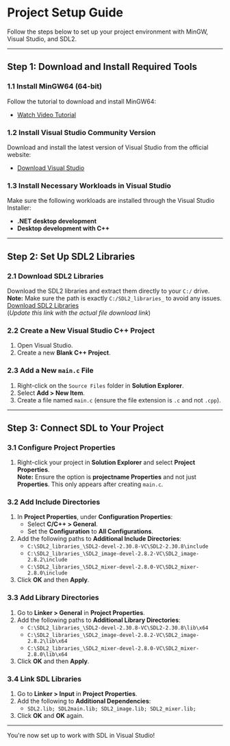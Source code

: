 # Project Setup Guide

Follow the steps below to set up your project environment with MinGW, Visual Studio, and SDL2.

---

## Step 1: Download and Install Required Tools

### 1.1 Install MinGW64 (64-bit)
Follow the tutorial to download and install MinGW64:
- [Watch Video Tutorial](https://youtu.be/qH-9UAsI9h8?si=exETwfP0_ZF_HKZa)

### 1.2 Install Visual Studio Community Version
Download and install the latest version of Visual Studio from the official website:
- [Download Visual Studio](https://visualstudio.microsoft.com/downloads/)

### 1.3 Install Necessary Workloads in Visual Studio
Make sure the following workloads are installed through the Visual Studio Installer:
- **.NET desktop development**
- **Desktop development with C++**

---

## Step 2: Set Up SDL2 Libraries

### 2.1 Download SDL2 Libraries
Download the SDL2 libraries and extract them directly to your `C:/` drive.  
**Note:** Make sure the path is exactly `C:/SDL2_libraries_` to avoid any issues.  
[Download SDL2 Libraries](#)  
(*Update this link with the actual file download link*)

### 2.2 Create a New Visual Studio C++ Project
1. Open Visual Studio.
2. Create a new **Blank C++ Project**.

### 2.3 Add a New `main.c` File
1. Right-click on the `Source Files` folder in **Solution Explorer**.
2. Select **Add > New Item**.
3. Create a file named `main.c` (ensure the file extension is `.c` and not `.cpp`).

---

## Step 3: Connect SDL to Your Project

### 3.1 Configure Project Properties
1. Right-click your project in **Solution Explorer** and select **Project Properties**.  
   **Note:** Ensure the option is **projectname Properties** and not just **Properties**. This only appears after creating `main.c`.

### 3.2 Add Include Directories
1. In **Project Properties**, under **Configuration Properties**:
   - Select **C/C++ > General**.
   - Set the **Configuration** to **All Configurations**.
2. Add the following paths to **Additional Include Directories**:
   - `C:\SDL2_libraries_\SDL2-devel-2.30.8-VC\SDL2-2.30.8\include`
   - `C:\SDL2_libraries_\SDL2_image-devel-2.8.2-VC\SDL2_image-2.8.2\include`
   - `C:\SDL2_libraries_\SDL2_mixer-devel-2.8.0-VC\SDL2_mixer-2.8.0\include`
3. Click **OK** and then **Apply**.

### 3.3 Add Library Directories
1. Go to **Linker > General** in **Project Properties**.
2. Add the following paths to **Additional Library Directories**:
   - `C:\SDL2_libraries_\SDL2-devel-2.30.8-VC\SDL2-2.30.8\lib\x64`
   - `C:\SDL2_libraries_\SDL2_image-devel-2.8.2-VC\SDL2_image-2.8.2\lib\x64`
   - `C:\SDL2_libraries_\SDL2_mixer-devel-2.8.0-VC\SDL2_mixer-2.8.0\lib\x64`
3. Click **OK** and then **Apply**.

### 3.4 Link SDL Libraries
1. Go to **Linker > Input** in **Project Properties**.
2. Add the following to **Additional Dependencies**:
   - `SDL2.lib; SDL2main.lib; SDL2_image.lib; SDL2_mixer.lib;`
3. Click **OK** and **OK** again.

---

You're now set up to work with SDL in Visual Studio!
